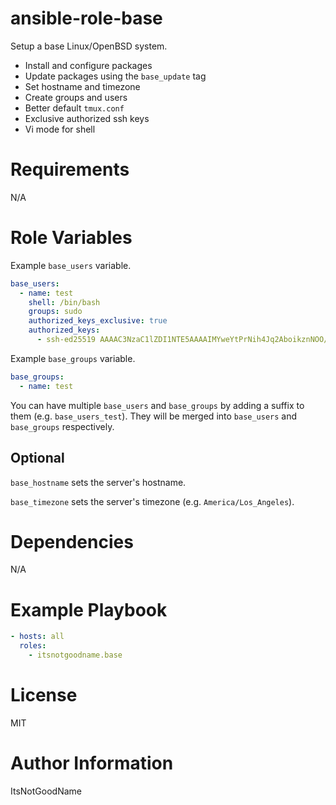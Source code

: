 # ansible-role-base

Setup a base Linux/OpenBSD system.

- Install and configure packages
- Update packages using the `base_update` tag
- Set hostname and timezone
- Create groups and users
- Better default `tmux.conf`
- Exclusive authorized ssh keys
- Vi mode for shell

# Requirements

N/A

# Role Variables

Example `base_users` variable.

```yaml
base_users:
  - name: test
    shell: /bin/bash
    groups: sudo
    authorized_keys_exclusive: true
    authorized_keys:
      - ssh-ed25519 AAAAC3NzaC1lZDI1NTE5AAAAIMYweYtPrNih4Jq2AboikznNOO/lHyBtiq+UR/lX2gNp test@test
```

Example `base_groups` variable.

```yaml
base_groups:
  - name: test
```

You can have multiple `base_users` and `base_groups` by adding a suffix to them (e.g. `base_users_test`).
They will be merged into `base_users` and `base_groups` respectively.

## Optional

`base_hostname` sets the server's hostname.

`base_timezone` sets the server's timezone (e.g. `America/Los_Angeles`).

# Dependencies

N/A

# Example Playbook

```yaml
- hosts: all
  roles:
    - itsnotgoodname.base
```

# License

MIT

# Author Information

ItsNotGoodName
